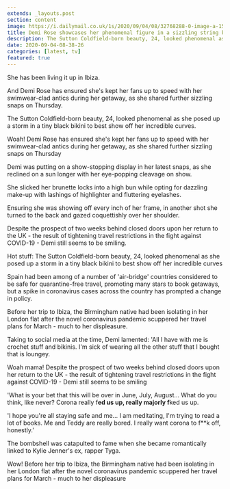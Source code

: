 ```yaml
---
extends: _layouts.post
section: content
image: https://i.dailymail.co.uk/1s/2020/09/04/08/32768288-0-image-a-15_1599204709222.jpg 
title: Demi Rose showcases her phenomenal figure in a sizzling string bikini 
description: The Sutton Coldfield-born beauty, 24, looked phenomenal as she posed up a storm in a tiny black bikini to best show off her incredible curves 
date: 2020-09-04-08-38-26 
categories: [latest, tv] 
featured: true 
--- 
```

She has been living it up in Ibiza. 

And Demi Rose has ensured she's kept her fans up to speed with her swimwear-clad antics during her getaway, as she shared further sizzling snaps on Thursday. 

The Sutton Coldfield-born beauty, 24, looked phenomenal as she posed up a storm in a tiny black bikini to best show off her incredible curves.

Woah! Demi Rose has ensured she's kept her fans up to speed with her swimwear-clad antics during her getaway, as she shared further sizzling snaps on Thursday

Demi was putting on a show-stopping display in her latest snaps, as she reclined on a sun longer with her eye-popping cleavage on show.

She slicked her brunette locks into a high bun while opting for dazzling make-up with lashings of highlighter and fluttering eyelashes.  

Ensuring she was showing off every inch of her frame, in another shot she turned to the back and gazed coquettishly over her shoulder.  

Despite the prospect of two weeks behind closed doors upon her return to the UK - the result of tightening travel restrictions in the fight against COVID-19 - Demi still seems to be smiling. 

Hot stuff: The Sutton Coldfield-born beauty, 24, looked phenomenal as she posed up a storm in a tiny black bikini to best show off her incredible curves

Spain had been among of a number of 'air-bridge' countries considered to be safe for quarantine-free travel, promoting many stars to book getaways, but a spike in coronavirus cases across the country has prompted a change in policy.

Before her trip to Ibiza, the Birmingham native had been isolating in her London flat after the novel coronavirus pandemic scuppered her travel plans for March - much to her displeasure.

Taking to social media at the time, Demi lamented: 'All I have with me is crochet stuff and bikinis. I'm sick of wearing all the other stuff that I bought that is loungey.

Woah mama! Despite the prospect of two weeks behind closed doors upon her return to the UK - the result of tightening travel restrictions in the fight against COVID-19 - Demi still seems to be smiling

'What is your bet that this will be over in June, July, August... What do you think, like never? Corona really f**ed us up, really majorly f**ked us up.

'I hope you're all staying safe and me... I am meditating, I'm trying to read a lot of books. Me and Teddy are really bored. I really want corona to f**k off, honestly.'

The bombshell was catapulted to fame when she became romantically linked to Kylie Jenner's ex, rapper Tyga.

Wow! Before her trip to Ibiza, the Birmingham native had been isolating in her London flat after the novel coronavirus pandemic scuppered her travel plans for March - much to her displeasure

